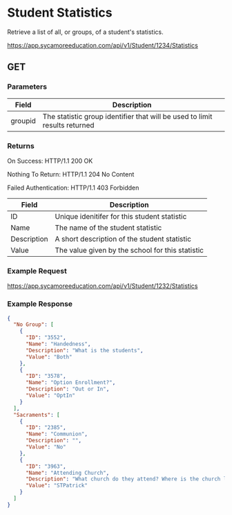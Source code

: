 # Student Statistics

Retrieve a list of all, or groups, of a student's statistics.

https://app.sycamoreeducation.com/api/v1/Student/1234/Statistics

## GET

### Parameters

| Field | Description |
|-------|-------------|
| groupid | The statistic group identifier that will be used to limit results returned  |

### Returns

On Success: HTTP/1.1 200 OK

Nothing To Return: HTTP/1.1 204 No Content

Failed Authentication:  HTTP/1.1 403 Forbidden

| Field      | Description |
|------------|-------------|
| ID      | Unique idenitifer for this student statistic         |
| Name         | The name of the student statistic         |
| Description | A short description of the student statistic         |
| Value | The value given by the school for this statistic |

### Example Request

https://app.sycamoreeducation.com/api/v1/Student/1232/Statistics

### Example Response
```json
{
  "No Group": [
    {
      "ID": "3552",
      "Name": "Handedness",
      "Description": "What is the students",
      "Value": "Both"
    },
    {
      "ID": "3578",
      "Name": "Option Enrollment?",
      "Description": "Out or In",
      "Value": "OptIn"
    }
  ],
  "Sacraments": [
    {
      "ID": "2385",
      "Name": "Communion",
      "Description": "",
      "Value": "No"
    },
    {
      "ID": "3963",
      "Name": "Attending Church",
      "Description": "What church do they attend? Where is the church located and who is the patron Saint? Why did they pick that church?",
      "Value": "STPatrick"
    }
  ]
}
```
